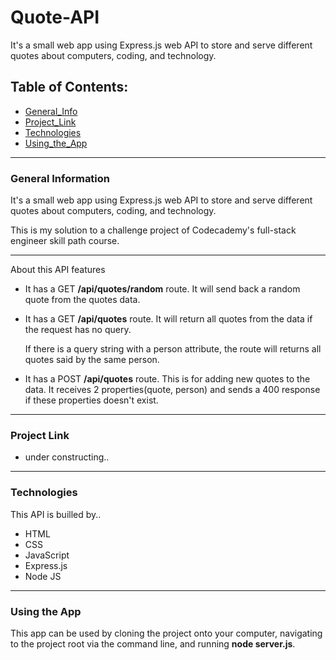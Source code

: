 # Quote-API

It's a small web app using Express.js web API to store and serve different quotes about computers, coding, and technology.

## Table of Contents:

- [General_Info](#general-information)
- [Project_Link](#project-link)
- [Technologies](#technologies)
- [Using_the_App](#using-the-app)

---

### General Information

It's a small web app using Express.js web API to store and serve different quotes about computers, coding, and technology.

This is my solution to a challenge project of Codecademy's full-stack engineer skill path course.

---

About this API features

- It has a GET **/api/quotes/random** route.
  It will send back a random quote from the quotes data.
- It has a GET **/api/quotes** route.
  It will return all quotes from the data if the request has no query.

  If there is a query string with a person attribute, the route will returns all quotes said by the same person.

- It has a POST **/api/quotes** route.
  This is for adding new quotes to the data.
  It receives 2 properties(quote, person) and sends a 400 response if these properties doesn't exist.

---

### Project Link

- under constructing..

---

### Technologies

This API is builled by..

- HTML
- CSS
- JavaScript
- Express.js
- Node JS

---

### Using the App

This app can be used by cloning the project onto your computer, navigating to the project root via the command line, and running **node server.js**.
